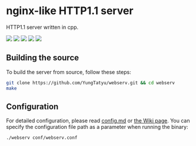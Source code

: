 # nginx-like HTTP1.1 server
HTTP1.1 server written in cpp.
<!-- シールド一覧 -->
<!-- 該当するプロジェクトの中から任意のものを選ぶ-->
<p style="display: inline">
  <!-- ソースコードで使われている技術 -->
  <img src="https://img.shields.io/badge/-C++-00599C.svg?logo=c%2B%2B&style=flat">
  <!-- テストで使われている技術 -->
 <img src="https://img.shields.io/badge/-Python-F9DC3E.svg?logo=python&style=flat">
  <img src="https://img.shields.io/badge/-Shell_Script-red.svg?logo=Shell&style=flat">
  <img src="https://img.shields.io/badge/-Docker-EEE.svg?logo=docker&style=flat">
  <img src="https://img.shields.io/badge/-githubactions-black.svg?logo=github-actions&style=flat">
</p>

## Building the source
To build the server from source, follow these steps:
```sh
git clone https://github.com/YungTatyu/webserv.git && cd webserv
make
```

## Configuration
For detailed configuration, please read [config.md](https://github.com/YungTatyu/webserv/blob/main/docs/config.md) or [the Wiki page](https://github.com/YungTatyu/webserv/wiki).
You can specify the configuration file path as a parameter when running the binary:
```sh
./webserv conf/webserv.conf
```
